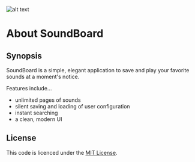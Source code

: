 ﻿![alt text](https://s9.postimg.org/n3e4vsb5b/logo.png "SoundBoard Logo")

# About SoundBoard

## Synopsis

SoundBoard is a simple, elegant application to save and play your favorite sounds at a moment's notice.

Features include...
* unlimited pages of sounds
* silent saving and loading of user configuration
* instant searching
* a clean, modern UI


## License

This code is licenced under the [MIT License](https://opensource.org/licenses/MIT).